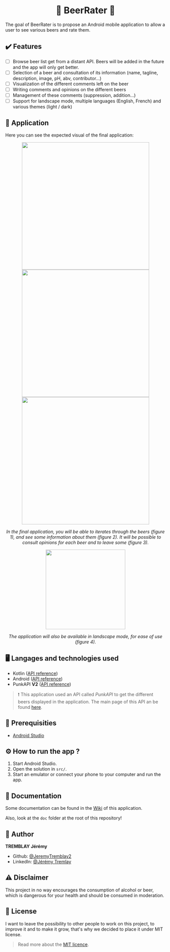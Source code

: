 <h1 align="center">🍺 BeerRater 🍻</h1>

The goal of BeerRater is to propose an Android mobile application to allow a user to see various beers and rate them.

## ✔️ Features

- [ ] Browse beer list get from a distant API. Beers will be added in the future and the app will only get better.
- [ ] Selection of a beer and consultation of its information (name, tagline, description, image, pH, abv, contributor...)
- [ ] Visualization of the different comments left on the beer
- [ ] Writing comments and opinions on the different beers
- [ ] Management of these comments (suppression, addition...)
- [ ] Support for landscape mode, multiple languages (English, French) and various themes (light / dark)

## 📱 Application

Here you can see the expected visual of the final application: 
<p align="center">
    <img src="./doc/sketches/master.png" height="400"/>
    <img src="./doc/sketches/beer_detail.png" height="400"/>
    <img src="./doc/sketches/rate_beer.png" height="400"/>
</p>
<p align="center" text>
    <i>
        In the final application, you will be able to iterates through the beers (figure 1), and see some information about them (figure 2). It will be possible to consult opinions for each beer and to leave some (figure 3).
    </i>
</p>
<p align="center">
    <img src="./doc/sketches/landscape.png" height="250"/>
</p>
<p align="center" text>
    <i>
        The application will also be available in landscape mode, for ease of use (figure 4).
    </i>
</p>

## 🖥️ Langages and technologies used

- Kotlin ([API reference](https://kotlinlang.org/docs/home.html))
- Android ([API reference](https://developer.android.com/docs))
- PunkAPI **V2** ([API reference](https://punkapi.com/documentation/v2))

> ❗ This application used an API called _PunkAPI_ to get the different beers displayed in the application. The main page of this API an be found [here](https://punkapi.com/).

## 🧵 Prerequisities

- [Android Studio](https://developer.android.com/studio)

## ⚙️ How to run the app ?

1. Start Android Studio.
2. Open the solution in `src/`.
3. Start an emulator or connect your phone to your computer and run the app.

## 📌 Documentation

Some documentation can be found in the [Wiki]("https://codefirst.iut.uca.fr/git/jeremy.tremblay/beer-rater/wiki") of this application.

Also, look at the `doc` folder at the root of this repository!

## 👤 Author

**TREMBLAY Jérémy**

* Github: [@JeremyTremblay2](https://github.com/JeremyTremblay2)
* LinkedIn: [@Jérémy Tremlay](https://fr.linkedin.com/in/j%C3%A9r%C3%A9my-tremblay2)

## ⚠️ Disclaimer

This project in no way encourages the consumption of alcohol or beer, which is dangerous for your health and should be consumed in moderation.

## 📝 License

I want to leave the possibility to other people to work on this project, to improve it and to make it grow, that's why we decided to place it under MIT license.

> Read more about the [MIT licence](https://opensource.org/licenses/MIT).
